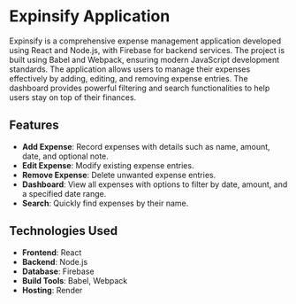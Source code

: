 # Expinsify Application

Expinsify is a comprehensive expense management application developed using React and Node.js, with Firebase for backend services. The project is built using Babel and Webpack, ensuring modern JavaScript development standards. The application allows users to manage their expenses effectively by adding, editing, and removing expense entries. The dashboard provides powerful filtering and search functionalities to help users stay on top of their finances.

## Features

- **Add Expense**: Record expenses with details such as name, amount, date, and optional note.
- **Edit Expense**: Modify existing expense entries.
- **Remove Expense**: Delete unwanted expense entries.
- **Dashboard**: View all expenses with options to filter by date, amount, and a specified date range.
- **Search**: Quickly find expenses by their name.

## Technologies Used

- **Frontend**: React
- **Backend**: Node.js
- **Database**: Firebase
- **Build Tools**: Babel, Webpack
- **Hosting**: Render
